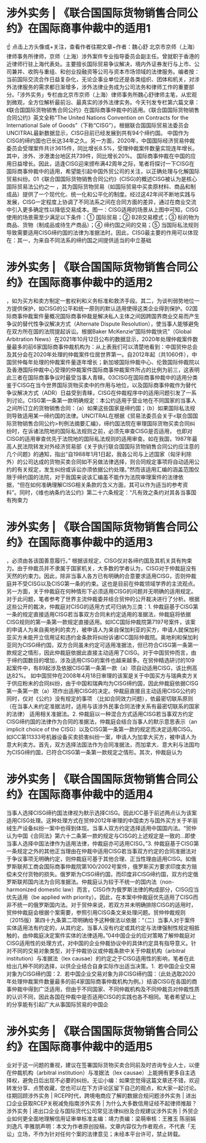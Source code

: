 # 涉外实务 | 《联合国国际货物销售合同公约》在国际商事仲裁中的适用1

☝ 点击上方头像或+关注，查看作者往期文章~作者：魏心舒 北京市京师（上海）律师事务所律师，京师（上海）涉外案件专业指导委员会副主任。曾就职于香港的近律师行驻上海代表处。主要擅长国际贸易争议解决，境内外证券发行与上市、公司兼并、收购与重组、和创业投融资等公司与资本市场领域的法律服务。编者按：当前国际交流合作日益复杂化，无论企事业单位还是各类组织、团体和机关，对涉外法律服务的需求都日渐增多，涉外法律业务成为公司法务和律师工作的重要部分。「涉外实务」专栏由北京市京师（上海）律师事务所魏心舒律师主笔，从宏观到微观，全方位解析最前沿、最真实的涉外法律实务。今天刊发专栏第六篇文章：《联合国国际货物销售合同公约》在国际商事仲裁中的适用。《联合国国际货物销售合同公约》英文全称“The United Nations Convention on Contracts for the International Sale of Goods”（下称“CISG”）。根据联合国国际贸易法委员会UNCITRAL最新数据显示，CISG目前已经发展到共有94个缔约国。 中国作为CISG的缔约国也已长达34年之久。另一方面，2020年，中国国际经济贸易仲裁委员会受理案件共计3615件，同比增长8.5%，受理仲裁案件数量实现连年增长。其中，涉外、涉港澳台地区共739件，同比增长20%。 国际商事仲裁在中国的应用日益增长。因此，适逢CISG迎来颁布满42周年之际，笔者将探讨一下CISG在国际商事仲裁中的适用，希望能引起中国外贸公司的关注，以正确处理与化解国际贸易纠纷。01《联合国国际货物销售合同公约》(CISG)的概述CISG被认为是核心国际贸易法公约之一 ，其为国际货物贸易（如国际贸易中买卖原材料、商品和制成品）提供了一个现代化、统一化和公平化的制度。经过这42年间不断地实践与发展，CISG一定程度上协调了不同法系之间在合同方面的差异，通过在商业交流中引入更多确定性以降低交易成本。图一：CISG适用的场景从上图中可知，CISG使用的场景需至少满足以下条件：① 国际贸易；② B2B交易模式；③ 标的物为商品、货物（制成品或待生产商品）；④ 缔约国之间的交易；⑤ 当国际私法规则导致需要适用CISG缔约国的法律为准据法时。因此，CISG最主要的作用可以体现在：其一，为来自不同法系的缔约国之间提供适当的中立基础

# 涉外实务 | 《联合国国际货物销售合同公约》在国际商事仲裁中的适用2

，如为买方和卖方制定一套权利和义务标准和救济手段。其二，为谈判弱势地位一方提供保护，如CISG的公平和统一原则的默认适用使得这类企业得到保护。02国际商事仲裁案件量概况国际商事仲裁是解决私人主体之间因跨国界商业交易而产生争议的替代性争议解决方式（Alternate Dispute Resolution），使当事人能够避免在双方所在国的法院提起诉讼。根据Baker McKenzie“国际仲裁快讯”（Global Arbitration News）在2021年10月12日公布的数据显示，2020年处理仲裁案件数量最多的前6家国际商事仲裁机构为：从上表我们可以清楚地看到：中国贸仲总会及其分会在2020年处理的仲裁案件位居世界第一。自2012年起（共1060件），中国贸仲每年处理的仲裁案件量逐年增长；新加坡国际仲裁中心、伦敦国际仲裁院以及香港国际仲裁中心受理的仲裁案件国际商事仲裁案件所占的比例为前三，这表明此三者在国际商事争议时最受当事人青睐。03CISG在国际商事仲裁中的适用分类鉴于CISG在当今世界国际货物买卖中的作用与地位，以及国际商事仲裁作为替代争议解决方式（ADR）日益受到青睐，CISG在仲裁程序中的适用问题引发了一系列讨论。CISG第一条第一款明确规定：本公约适用于营业地在不同国家的当事人之间所订立的货物销售合同：（a）如果这些国家是缔约国；（b）如果国际私法规则导致适用某一缔约国的法律。UNCITRAL在根据《贸易法委员会关于<联合国国际货物销售合同公约>判例法摘要汇编》，缔约国法院在审理国际货物买卖合同纠纷时，在诉诸法院地的国际私法规则之前，必须先审查CISG是否适用， 也即对CISG的适用审查优先于法院地的国际私法规则的适用审查。如在我国，1987年最高人民法院转发对外经济贸易部《关于执行联合国国际货物销售合同公约应注意的几个问题》的通知，指出“自1988年1月1日起，我各公司与上述国家（匈牙利除外）的公司达成的货物买卖合同如不另做法律选择，则合同规定事项将自动适用公约的有关规定，发生纠纷或诉讼亦须依据公约处理。”然而该适用汇编的涵盖范围仅限于缔约国的法院，对于我国来说该汇编虽不能作为法院审理案件的法律依据，“但在如何准确理解CISG相关条款的含义方面，其可以作为适当的参考资料”。同时，《维也纳条约法公约》第二十六条规定：“凡有效之条约对其各当事国有拘束力

# 涉外实务 | 《联合国国际货物销售合同公约》在国际商事仲裁中的适用3

，必须由各该国善意履行。” 根据该规定，CISG仅对各缔约国及其机关具有拘束力。由于仲裁员并不隶属于国家机关，大多数的学者认为，CISG对于仲裁庭没有天然的约束力。因此，除非当事人各方已有明确的合意要求适用CISG，否则仲裁庭并不受CISG以及CISG第一条的约束。这也是目前在仲裁领域学界的主流观点。另一方面，关于仲裁庭在何种情形下必须适用CISG的问题并无明确的适用规定。对于此问题，笔者参考了世界主流仲裁委并结合贸仲的公开裁决进行了分析。根据这些公开的裁决，仲裁庭对CISG的适用方式可归纳为三类：1. 仲裁庭基于CISG第一条的规定直接适用CISG若当事双方合同未约定适用的准据法，仲裁庭将依据CISG规则的第一条第一款规定直接适用。如ICC国际仲裁院第7197号案件，该案的申请人为来自奥地利的卖方，被申请人为来自保加利亚的买方，申请人就保加利亚买方未能开立信用证和违约金条款将纠纷诉诸ICC国际仲裁院。奥地利和保加利亚同为CISG缔约国，双方合同虽未约定可适用准据法，但已符合CISG第一条第一款规定之情形，因此仲裁庭依据此直接主动适用了CISG。对于中国贸仲而言，由于缔约国数目的增加，涉及适用CISG的案件也越来越多。在贸仲精选研讨的109起案件中，有89起涉及依据CISG第一条第一款（a）项自动适用CISG，该比例高达82%。 如中国贸仲在2008年4月18日审理的该案是关于中国买方与瑞典卖方关于供应粉末的合同纠纷，由于中国和瑞典均为CISG缔约国，因此仲裁庭依据CISG第一条第一款（a）项作出适用CISG的决定。仲裁庭直接且主动适用CISG公约的同时，仅对《公约》没有规定的事项 （比如合同效力问题），依最密切联系原则（在当事人未约定准据法时，适用与该涉外民事合同法律关系有最密切联系的国家的法律） 适用相关准据法。2. 仲裁庭以一种混合方式适用CISG若当事双方约定CISG缔约国的法律作为合同的准据法，仲裁庭会结合当事人的默示意思表示（an implicit choice of the CISG）以及CISG第一条第一款的规定而决定适用CISG。如ICC第11333号机器设备买卖损害纠纷一案，申请人为加拿大买方，被申请人为意大利卖方。首先，双方选择法国法作为合同准据法，而加拿大、意大利与法国均为CISG缔约国，已符合CISG第一条第一款规定之情形。其次，仲裁庭认为

# 涉外实务 | 《联合国国际货物销售合同公约》在国际商事仲裁中的适用4

当事人选择CISG缔约国法律视为默示选择CISG。因此ICC基于前述两点认为该案适用CISG处理。这种处理方式在贸仲2012年审理的中国卖方与国外买方关于羊丽绒生产设备纠纷一案中也得到体现。当事人双方约定选择适用中国国内法。“贸仲认为中国《合同法》第六十二条第一款的规定与CISG的上述规定是一致的...即使当事人选择中国法律作为适用法律，仲裁庭亦可适用CISG。”3. 仲裁庭基于CISG第一条规定之外的其他正当理由在仲裁中适用CISG若当事双方约定的合同准据法对于争议事项无明确约定，则仲裁庭可基于其他合理、正当性理由适用CISG。如俄罗斯联邦工商会国际商事仲裁院第100/2002号案件，俄罗斯买方要求印度卖方赔偿未交付货物的损失。俄罗斯为CISG缔约国，而印度非CISG缔约国，双方约定俄罗斯联邦国内法为合同准据法。仲裁庭认为较于不统一的国内法（non-harmonized domestic law）而言，CISG作为俄罗斯法律的构成部分，CISG应当优先适用（be applied with priority）。因此，在本案中仲裁庭优先适用了CISG而非不统一的俄罗斯国内法。对于贸仲来说，若双方并未明确排除CISG的适用时，贸仲仲裁庭会根据个案需要，参照引用CISG条文来处理问题。贸仲仲裁规则（2015版）第四十九条第二项明确给予这种做法以依据：“（二）当事人对于案件实体适用法有约定的，从其约定。当事人没有约定或其约定与法律强制性规定相抵触的，由仲裁庭决定案件实体的法律适用。”04中国企业的应对策略了解仲裁庭对CISG适用性的处理方式，对中国的企业仲裁协议中的具体约定具有指导意义。针对不同的交易对象类型，对于仲裁协议或仲裁条款中关于仲裁机构（arbitral institution）与准据法（lex causae）的约定之于CISG适用性的影响，笔者在此给出几种不同的选择，以供企业结合自身实际作出适当决策。1.  若中国企业交易对象为CISG缔约国：2.  若中国企业交易对象为非CISG缔约国：（此处选取2020年处理仲裁案件数量最多的前4家国际商事仲裁机构为例。）结语CISG在各国的商事仲裁中得到广泛适用，但由于不同国家、不同仲裁机构及不同仲裁员对仲裁性质的认识不同，因此各国在仲裁中是否适用CISG的实践也各不相同。笔者希望以上的分享能有引起广大从事国际贸易的中国企

# 涉外实务 | 《联合国国际货物销售合同公约》在国际商事仲裁中的适用5

业对于这一问题的重视，建议在签署国际货物买卖合同前及时咨询专业人士，以便在仲裁机构（arbitral institution）与准据法（lex causae）上能拥有更多自主选择权，避免日后出现不必要的纠纷。无讼小编：如果您觉得这篇文章还不错，欢迎转发分享、点赞收藏，您也可以在下方评论区留下自己的观点，和大家一起讨论。往期回顾涉外实务 | RCEP时代，跨境电商应了解的数据合规问题涉外实务 | 进出口企业获取RCEP关税减免指南涉外实务 | 为什么大多数信用证经不起律师推敲？涉外实务 | 进出口企业与国际货代公司常见法律纠纷及合规建议涉外实务 | 外贸企业如何更全面地理解信用证审单标准主编：靖力责编：梁萌审核：王雅玉 陈丽娟 刘逸凡 李雅朋声明：本文为作者原创投稿，文章内容仅为作者观点，不代表「无讼」立场，不作为针对任何个案的法律意见；未经本平台许可，禁止转载。

